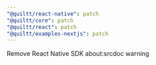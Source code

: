 ```yaml
---
"@quiltt/react-native": patch
"@quiltt/core": patch
"@quiltt/react": patch
"@quiltt/examples-nextjs": patch
---
```


Remove React Native SDK about:srcdoc warning
